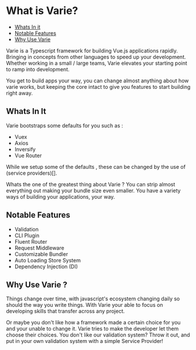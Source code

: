 # What is Varie?

- [Whats In it](#whats-in-it)
- [Notable Features](#features)
- [Why Use Varie](#why-use-varie-)

Varie is a Typescript framework for building Vue.js applications rapidly. Bringing
in concepts from other languages to speed up your development. Whether working in
a small / large teams, Varie elevates your starting point to ramp into
development.

You get to build apps your way, you can change almost anything about how
varie works, but keeping the core intact to give you features to start
building right away.

## Whats In It

Varie bootstraps some defaults for you such as :

- Vuex
- Axios
- Inversify
- Vue Router

While we setup some of the defaults , these can be changed by the use
of (service providers)[].

Whats the one of the greatest thing about Varie ? You can strip almost everything out
making your bundle size even smaller. You have a variety ways of building
your applications, your way.

## Notable Features

- Validation
- CLI Plugin
- Fluent Router
- Request Middleware
- Customizable Bundler
- Auto Loading Store System
- Dependency Injection (DI)

## Why Use Varie ?

Things change over time, with javascript's ecosystem changing daily so should
the way you write things. With Varie your able to focus on developing
skills that transfer across any project.

Or maybe you don't like how a framework made a certain choice for you and
your unable to change it. Varie tries to make the developer let them choose
their choices. You don't like our validation system? Throw it out, and
put in your own validation system with a simple Service Provider!
